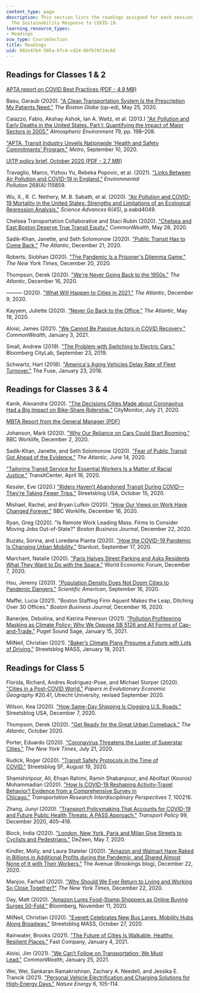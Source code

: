 ```yaml
---
content_type: page
description: This section lists the readings assigned for each session of 11.S955
  The Sustainability Response to COVID-19.
learning_resource_types:
- Readings
ocw_type: CourseSection
title: Readings
uid: 802e47b4-505a-b7c4-cd24-6bfb78f24c6d
---
```


Readings for Classes 1 & 2
--------------------------

[APTA report on COVID Best Practices (PDF - 4.9 MB)](https://www.apta.com/wp-content/uploads/APTA_Covid_Best_Practices_09.29.2020.pdf) 

Basu, Garaub (2020). ["A Clean Transportation System Is the Prescription My Patients Need."](https://www.ourtransportationfuture.org/a_clean_transportation_system_is_the_prescription_my_patients_need) _The Boston Globe_ (op-ed), May 25, 2020.

Caiazzo, Fabio, Akshay Ashok, Ian A. Waitz, et al. (2013.) ["Air Pollution and Early Deaths in the United States. Part I: Quantifying the Impact of Major Sectors in 2005."](https://doi.org/10.1016/j.atmosenv.2013.05.081) _Atmospheric Environment_ 79, pp. 198–208.

["APTA, Transit Industry Unveils Nationwide 'Health and Safety Commitments' Program."](https://www.metro-magazine.com/10125533/apta-transit-industry-unveils-nationwide-health-and-safety-commitments-program) _Metro_, September 10, 2020.

[UITP policy brief, October 2020 (PDF - 2.7 MB)](https://cms.uitp.org/wp/wp-content/uploads/2020/10/Policy-Brief-PTisCOVID-Safe.pdf)

Travaglio, Marco, Yizhou Yu, Rebeka Popovic, et al. (2021). ["Links Between Air Pollution and COVID-19 in England."](https://pubmed.ncbi.nlm.nih.gov/33120349/) _Environmental Pollution_ 268(A):115859. 

Wu, X., R. C. Nethery, M. B. Sabath, et al. (2020). ["Air Pollution and COVID-19 Mortality in the United States: Strengths and Limitations of an Ecological Regression Analysis."](https://projects.iq.harvard.edu/covid-pm) _Science Advances_ 6(45), p.eabd4049.

Chelsea Transportation Collaborative and Staci Rubin (2020). ["Chelsea and East Boston Deserve True Transit Equity."](https://commonwealthmagazine.org/environment/chelsea-and-east-boston-deserve-true-transit-equity/) _CommonWealth_, May 28, 2020.

Sadik-Khan, Janette, and Seth Solomonow (2020). ["Public Transit Has to Come Back."](https://www.theatlantic.com/ideas/archive/2020/12/public-transit-has-come-back/617435/) _The Atlantic_, December 21, 2020.

Roberts, Siobhan (2020). ["The Pandemic Is a Prisoner's Dilemma Game."](https://www.nytimes.com/2020/12/20/health/virus-vaccine-game-theory.html) _The New York Times_, December 20, 2020.

Thompson, Derek (2020). ["We're Never Going Back to the 1950s."](https://www.theatlantic.com/ideas/archive/2020/12/how-2020-shattered-shared-reality/617398/) _The Atlantic_, December 16, 2020.

——— (2020). ["What Will Happen to Cities in 2021."](https://www.theatlantic.com/ideas/archive/2020/12/the-2021-post-pandemic-prediction-palooza/617332/) _The Atlantic_, December 9, 2020.

Kayyem, Juliette (2020). ["Never Go Back to the Office."](https://www.theatlantic.com/ideas/archive/2020/05/never-go-back-office/611830/) _The Atlantic_, May 19, 2020.

Aloisi, James (2021). ["We Cannot Be Passive Actors in COVID Recovery."](https://commonwealthmagazine.org/opinion/we-cannot-be-passive-actors-in-covid-recovery/) _CommonWealth_, January 3, 2021.

Small, Andrew (2019). ["The Problem with Switching to Electric Cars."](https://www.bloomberg.com/news/articles/2019-09-23/electric-vehicles-alone-won-t-stop-climate-change) Bloomberg CityLab, September 23, 2019.

Schwartz, Hart (2018). ["America's Aging Vehicles Delay Rate of Fleet Turnover."](http://energyfuse.org/americas-aging-vehicles-delay-rate-fleet-turnover/) The Fuse, January 23, 2018.

Readings for Classes 3 & 4
--------------------------

Kanik, Alexandra (2020). ["The Decisions Cities Made about Coronavirus Had a Big Impact on Bike-Share Ridership."](https://citymonitor.ai/transport/the-decisions-cities-made-about-coronavirus-had-a-big-impact-on-bike-share-ridership) CityMonitor, July 21, 2020.

[MBTA Report from the General Manager (PDF)](https://cdn.mbta.com/sites/default/files/2020-11/2020-11-23-fmcb-14-report-from-general-manager-accessible.pdf)

Johanson, Mark (2020). ["Why Our Reliance on Cars Could Start Booming."](https://www.bbc.com/worklife/article/20201202-why-our-reliance-on-cars-could-start-booming) BBC Worklife, December 2, 2020.

Sadik-Khan, Janette, and Seth Solomonow (2020). ["Fear of Public Transit Got Ahead of the Evidence."](https://www.theatlantic.com/ideas/archive/2020/06/fear-transit-bad-cities/612979/) _The Atlantic_, June 14, 2020.

["Tailoring Transit Service for Essential Workers Is a Matter of Racial Justice."](https://transitcenter.org/tailoring-transit-service-for-essential-workers-is-a-matter-of-racial-justice/) TransitCenter, April 16, 2020.

Kessler, Eve (2020.) ["Riders Haven’t Abandoned Transit During COVID—They’re Taking Fewer Trips."](https://usa.streetsblog.org/2020/10/15/riders-havent-abandoned-transit-during-covid-theyre-taking-fewer-trips-report/) Streetsblog USA, October 15, 2020.

Mishael, Rachel, and Bryan Lufkin (2020). ["How Our Views on Work Have Changed Forever."](https://www.bbc.com/worklife/article/20201209-how-our-views-on-work-have-changed-forever) BBC Worklife, December 16, 2020.

Ryan, Greg (2020). "Is Remote Work Leading Mass. Firms to Consider Moving Jobs Out-of-State?" _Boston Business Journal_, December 22, 2020.

Buzatu, Sorina, and Loredana Pianta (2020). ["How the COVID-19 Pandemic Is Changing Urban Mobility."](http://stardustproject.eu/news/how-covid19-is-changing-urban-mobility/) Stardust, September 17, 2020.

Marchant, Natalie (2020). ["Paris Halves Street Parking and Asks Residents What They Want to Do with the Space."](https://www.weforum.org/agenda/2020/12/paris-parking-spaces-greenery-cities/) World Economic Forum, December 7, 2020.

Hsu, Jeremy (2020). ["Population Density Does Not Doom Cities to Pandemic Dangers."](https://www.scientificamerican.com/article/population-density-does-not-doom-cities-to-pandemic-dangers/) _Scientific American_, September 16, 2020.

Maffei, Lucia (2021). "Boston Staffing Firm Aquent Makes the Leap, Ditching Over 30 Offices." _Boston Business Journal_, December 16, 2020.

Banerjee, Debolina, and Katrina Peterson (2021). ["Pollution Profiteering Masking as Climate Policy: Why We Oppose SB 5126 and All Forms of Cap-and-Trade."](https://www.pugetsoundsage.org/opposing-cap-and-trade/) Puget Sound Sage, January 15, 2021.

MilNeil, Christian (2021). ["Baker’s Climate Plans Presume a Future with Lots of Driving."](https://mass.streetsblog.org/2021/01/18/bakers-climate-roadmaps-presume-a-future-with-just-as-much-driving/) Streetsblog MASS, January 18, 2021.

Readings for Class 5
--------------------

Florida, Richard, Andres Rodriguez-Pose, and Michael Storper (2020). ["Cities in a Post-COVID World."](https://ideas.repec.org/p/egu/wpaper/2041.html) _Papers in Evolutionary Economic Geography_ #20.41, Utrecht University, revised September 2020.

Wilson, Kea (2020). ["How Same-Day Shipping Is Clogging U.S. Roads."](https://usa.streetsblog.org/2020/12/07/how-same-day-shipping-is-clogging-u-s-roads/) Streetsblog USA, December 7, 2020.

Thompson, Derek (2020). ["Get Ready for the Great Urban Comeback."](https://www.theatlantic.com/magazine/archive/2020/10/how-disaster-shaped-the-modern-city/615484/) _The Atlantic_, October 2020.

Porter, Eduardo (2020). ["Coronavirus Threatens the Luster of Superstar Cities."](https://www.nytimes.com/2020/07/21/business/economy/coronavirus-cities.html) _The New York Times_, July 21, 2020.

Rudick, Roger (2020). ["Transit Safety Protocols in the Time of COVID."](https://sf.streetsblog.org/2020/08/19/transit-safety-protocols-in-the-time-of-covid/) Streetsblog SF, August 19, 2020.

Shamshiripour, Ali, Ehsan Rahimi, Ramin Shabanpour, and Abolfazl (Kouros) Mohammadian (2020). ["How Is COVID-19 Reshaping Activity-Travel Behavior? Evidence from a Comprehensive Survey in Chicago."](https://doi.org/10.1016/j.trip.2020.100216) _Transportation Research Interdisciplinary Perspectives_ 7, 100216.

Zhang, Junyi (2020). ["Transport Policymaking That Accounts for COVID-19 and Future Public Health Threats: A PASS Approach."](https://doi.org/10.1016/j.tranpol.2020.09.009) _Transport Policy_ 99, December 2020, 405–418.

Block, India (2020). ["London, New York, Paris and Milan Give Streets to Cyclists and Pedestrians."](https://www.dezeen.com/2020/05/07/london-new-york-paris-milan-cyclists-pedestrians/) DeZeen, May 7, 2020.

Kindler, Molly, and Laura Stateler (2020). ["Amazon and Walmart Have Raked in Billions in Additional Profits during the Pandemic, and Shared Almost None of It with Their Workers."](https://www.brookings.edu/blog/the-avenue/2020/12/22/amazon-and-walmart-have-raked-in-billions-in-additional-profits-during-the-pandemic-and-shared-almost-none-of-it-with-their-workers/) The Avenue (Brookings blog), December 22, 2020.

Manjoo, Farhad (2020). ["Why Should We Ever Return to Living and Working So Close Together?"](https://www.nytimes.com/2020/12/22/opinion/cities-coronavirus.html) _The New York Times_, December 22, 2020.

Day, Matt (2020). ["Amazon Lures Food-Stamp Shoppers as Online Buying Surges 50-Fold."](https://www.bloomberg.com/news/articles/2020-11-11/amazon-lures-food-stamp-shoppers-as-online-buying-surges-50-fold) Bloomberg, November 11, 2020.

MilNeil, Christian (2020). ["Everett Celebrates New Bus Lanes, Mobility Hubs Along Broadway."](https://mass.streetsblog.org/2020/10/27/everett-celebrates-new-bus-lanes-mobility-hubs-along-broadway-corridor/) Streetsblog MASS, October 27, 2020.

Rainwater, Brooks (2021). ["The Future of Cities Is Walkable, Healthy, Resilient Places."](https://www.fastcompany.com/90590132/the-future-of-cities-is-walkable-healthy-resilient-places) Fast Company, January 4, 2021.

Aloisi, Jim (2021). ["We Can’t Follow on Transportation; We Must Lead."](https://commonwealthmagazine.org/transportation/we-cant-follow-on-transportation-we-must-lead/) _CommonWealth_, January 25, 2021.

Wei, Wei, Sankaran Ramakrishnan, Zachary A. Needell, and Jessika E. Trancik (2021). ["Personal Vehicle Electrification and Charging Solutions for High-Energy Days."](https://www.nature.com/articles/s41560-020-00752-y) _Nature Energy_ 6, 105–114.
